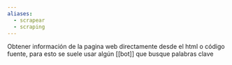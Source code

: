 ```yaml
---
aliases:
  - scrapear
  - scraping
---
```

Obtener información de la pagina web directamente desde el html o código fuente, para esto se suele usar algún [[bot]] que busque palabras clave